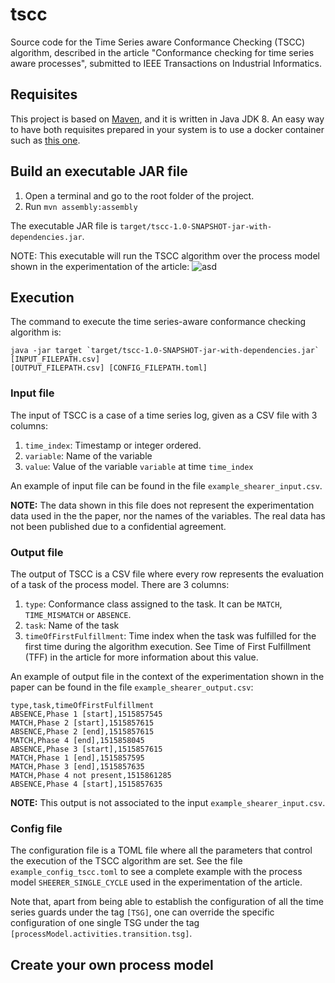# tscc
Source code for the Time Series aware Conformance Checking (TSCC) algorithm, 
described in the article "Conformance checking for time series aware processes", 
submitted to IEEE Transactions on Industrial Informatics. 

## Requisites
This project is based on [Maven](https://maven.apache.org/), and it is written
in Java JDK 8. An easy way to have both requisites prepared in your system is to use
a docker container such as [this one](https://github.com/carlossg/docker-maven/blob/d3dd6bc261c6173c5e52e3a7a36b6a3d8d2800b4/jdk-8/Dockerfile).

## Build an executable JAR file
1. Open a terminal and go to the root folder of the project.
2. Run `mvn assembly:assembly`

The executable JAR file is `target/tscc-1.0-SNAPSHOT-jar-with-dependencies.jar`. 

NOTE: This executable will run the TSCC algorithm over the process model shown in
the experimentation of the article:
![asd](https://i.imgur.com/16XcCV4.png)

## Execution
The command to execute the time series-aware conformance checking algorithm is:
```
java -jar target `target/tscc-1.0-SNAPSHOT-jar-with-dependencies.jar` [INPUT_FILEPATH.csv]
[OUTPUT_FILEPATH.csv] [CONFIG_FILEPATH.toml]
```

### Input file
The input of TSCC is a case of a time series log, given as a CSV file with 3 columns:
1. `time_index`: Timestamp or integer ordered.
2. `variable`: Name of the variable
3. `value`: Value of the variable `variable` at time `time_index`

An example of input file can be found in the file `example_shearer_input.csv`. 

**NOTE:** The data shown in this file does not represent the experimentation data used
in the the paper, nor the names of the variables. The real data has not been published 
due to a confidential agreement.

### Output file
The output of TSCC is a CSV file where every row represents the evaluation of a 
task of the process model. There are 3 columns:
1. `type`: Conformance class assigned to the task. It can be `MATCH`, `TIME_MISMATCH` 
or `ABSENCE`. 
2. `task`: Name of the task
3. `timeOfFirstFulfillment`: Time index when the task was fulfilled for the first
time during the algorithm execution. See Time of First Fulfillment (TFF) in the article
for more information about this value.

An example of output file in the context of the experimentation shown in the paper 
can be found in the file `example_shearer_output.csv`:
```csv
type,task,timeOfFirstFulfillment
ABSENCE,Phase 1 [start],1515857545
MATCH,Phase 2 [start],1515857615
ABSENCE,Phase 2 [end],1515857615
MATCH,Phase 4 [end],1515858045
ABSENCE,Phase 3 [start],1515857615
MATCH,Phase 1 [end],1515857595
MATCH,Phase 3 [end],1515857635
MATCH,Phase 4 not present,1515861285
ABSENCE,Phase 4 [start],1515857635
```

**NOTE:** This output is not associated to the input `example_shearer_input.csv`.

### Config file
The configuration file is a TOML file where all the parameters that control the 
execution of the TSCC algorithm are set. See the file `example_config_tscc.toml` 
to see a complete example with the process model `SHEERER_SINGLE_CYCLE` used in
the experimentation of the article.

Note that, apart from being able to establish the configuration of all the time 
series guards under the tag `[TSG]`, one can override the specific configuration 
of one single TSG under the tag `[processModel.activities.transition.tsg]`.

## Create your own process model
